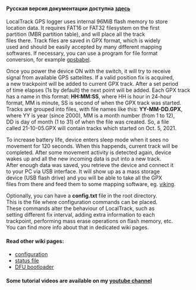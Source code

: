 #### Русская версия документации доступна [здесь](https://github.com/krakrukra/LocalTrack/blob/master/extra/wiki/rus/home.md)  
  
LocalTrack GPS logger uses internal 96MiB flash memory to store  
location data. It requires FAT16 or FAT32 filesystem on the first  
partition (MBR partition table), and will place all the track  
files there. Track files are saved in GPX format, which is widely  
used and should be easily accepted by many different mapping  
softwares. If necessary, you can use a program for file format  
conversion, for example [gpsbabel](https://www.gpsbabel.org).  
  
Once you power the device ON with the switch, it will try to receive  
signal from available GPS sattelites. If a valid position fix is acquired,  
a new trackpoint will be added to current GPX track. After a set period  
of time elapses (1s by default) the next point will be added. Each GPX track  
has a name in this format: **HH:MM:SS**, where HH is hour in 24-hour  
format, MM is minute, SS is second of when the GPX track was started.  
Tracks are grouped into files, with file names like this: **YY-MM-DD.GPX**,  
where YY is year (since 2000), MM is a month number (from 1 to 12),  
DD is day of month (1 to 31) of when the file was created. So, a file  
called 21-10-05.GPX will contain tracks which started on Oct. 5, 2021.  
  
To increase battery life, device enters sleep mode when it sees no  
movement for 120 seconds. When this happends, current track will be  
completed. After some movement activity is detected again, device  
wakes up and all the new incoming data is put into a new track.  
After enough data was saved, you retrieve the device and connect it  
to your PC via USB interface. It will show up as a mass storage  
device (USB flash drive) and you will be able to take all the GPX  
files from there and feed them to some mapping software, eg. [viking](https://sourceforge.net/projects/viking).  
  
Optionally, you can have a **config.txt** file in the root directory.  
This is the file where configuration commands can be placed.  
These commands alter the behaviour of LocalTrack, such as  
setting different fix interval, adding extra information to each  
trackpoint, performing mass erase operations on flash memory, etc.  
You can find more info about that in dedicated wiki pages.  
  
#### Read other wiki pages:  
* [configuration](https://github.com/krakrukra/LocalTrack/wiki/configuration)  
* [status file](https://github.com/krakrukra/LocalTrack/wiki/status)  
* [DFU bootloader](https://github.com/krakrukra/LocalTrack/wiki/bootloader)  
  
#### Some tutorial videos are available on my [youtube channel](https://www.youtube.com/channel/UC8HZCV1vNmZvp7ci1vNmj7g)  
  
